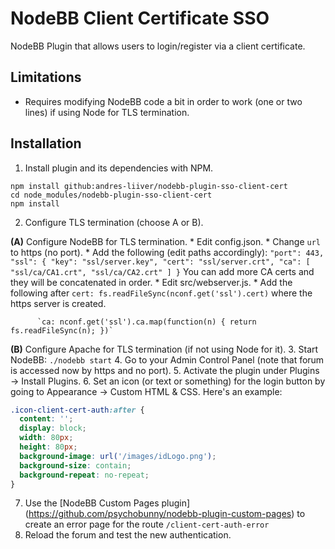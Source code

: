 # NodeBB Client Certificate SSO

NodeBB Plugin that allows users to login/register via a client certificate.

## Limitations

* Requires modifying NodeBB code a bit in order to work (one or two lines) if using Node for TLS termination.

## Installation

1. Install plugin and its dependencies with NPM.

  ```
  npm install github:andres-liiver/nodebb-plugin-sso-client-cert
  cd node_modules/nodebb-plugin-sso-client-cert
  npm install
  ```
2. Configure TLS termination (choose A or B).

  **(A)** Configure NodeBB for TLS termination.
    * Edit config.json.
        * Change `url` to https (no port).
        * Add the following (edit paths accordingly):
        ```
        "port": 443,
        "ssl": {
          "key": "ssl/server.key",
          "cert": "ssl/server.crt",
          "ca": [
            "ssl/ca/CA1.crt",
            "ssl/ca/CA2.crt"
          ]
        }
        ```
        You can add more CA certs and they will be concatenated in order.
    * Edit src/webserver.js.
        * Add the following after `cert: fs.readFileSync(nconf.get('ssl').cert)` where the https server is created.
        
          `ca: nconf.get('ssl').ca.map(function(n) { return fs.readFileSync(n); })`
        
  **(B)** Configure Apache for TLS termination (if not using Node for it).
3. Start NodeBB: `./nodebb start`
4. Go to your Admin Control Panel (note that forum is accessed now by https and no port).
5. Activate the plugin under Plugins -> Install Plugins.
6. Set an icon (or text or something) for the login button by going to Appearance -> Custom HTML & CSS. Here's an example:

  ```CSS
  .icon-client-cert-auth:after {
    content: '';
    display: block;
    width: 80px;
    height: 80px;
    background-image: url('/images/idLogo.png');
    background-size: contain;
    background-repeat: no-repeat;
  }
  ```
7. Use the [NodeBB Custom Pages plugin] (https://github.com/psychobunny/nodebb-plugin-custom-pages) to create an error page for the route `/client-cert-auth-error`
8. Reload the forum and test the new authentication.
